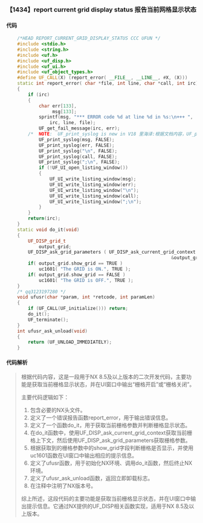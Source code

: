 ### 【1434】report current grid display status 报告当前网格显示状态

#### 代码

```cpp
    /*HEAD REPORT_CURRENT_GRID_DISPLAY_STATUS CCC UFUN */  
    #include <stdio.h>  
    #include <string.h>  
    #include <uf.h>  
    #include <uf_disp.h>  
    #include <uf_ui.h>  
    #include <uf_object_types.h>  
    #define UF_CALL(X) (report_error( __FILE__, __LINE__, #X, (X)))  
    static int report_error( char *file, int line, char *call, int irc)  
    {  
        if (irc)  
        {  
            char err[133],  
                 msg[133];  
            sprintf(msg, "*** ERROR code %d at line %d in %s:\n+++ ",  
                irc, line, file);  
            UF_get_fail_message(irc, err);  
        /*  NOTE:  UF_print_syslog is new in V18 里海译:根据文档内容，UF_print_syslog是V18版本新增的函数。 */  
            UF_print_syslog(msg, FALSE);  
            UF_print_syslog(err, FALSE);  
            UF_print_syslog("\n", FALSE);  
            UF_print_syslog(call, FALSE);  
            UF_print_syslog(";\n", FALSE);  
            if (!UF_UI_open_listing_window())  
            {  
                UF_UI_write_listing_window(msg);  
                UF_UI_write_listing_window(err);  
                UF_UI_write_listing_window("\n");  
                UF_UI_write_listing_window(call);  
                UF_UI_write_listing_window(";\n");  
            }  
        }  
        return(irc);  
    }  
    static void do_it(void)  
    {  
        UF_DISP_grid_t   
            output_grid;  
        UF_DISP_ask_grid_parameters ( UF_DISP_ask_current_grid_context ( ),   
                                                             &output_grid );      
        if( output_grid.show_grid == TRUE )   
            uc1601( "The GRID is ON.", TRUE );  
        if( output_grid.show_grid == FALSE )   
            uc1601( "The GRID is OFF.", TRUE );  
    }  
    /* qq3123197280 */  
    void ufusr(char *param, int *retcode, int paramLen)  
    {  
        if (UF_CALL(UF_initialize())) return;  
        do_it();  
        UF_terminate();  
    }  
    int ufusr_ask_unload(void)  
    {  
        return (UF_UNLOAD_IMMEDIATELY);  
    }

```

#### 代码解析

> 根据代码内容，这是一段用于NX 8.5及以上版本的二次开发代码，主要功能是获取当前栅格显示状态，并在UI窗口中输出“栅格开启”或“栅格关闭”。
>
> 主要代码逻辑如下：
>
> 1. 包含必要的NX头文件。
> 2. 定义了一个错误报告函数report_error，用于输出错误信息。
> 3. 定义了一个函数do_it，用于获取当前栅格参数并判断栅格显示状态。
> 4. 在do_it函数中，使用UF_DISP_ask_current_grid_context获取当前栅格上下文，然后使用UF_DISP_ask_grid_parameters获取栅格参数。
> 5. 根据获取到的栅格参数中的show_grid字段判断栅格是否显示，并使用uc1601函数在UI窗口中输出相应的提示信息。
> 6. 定义了ufusr函数，用于初始化NX环境、调用do_it函数，然后终止NX环境。
> 7. 定义了ufusr_ask_unload函数，返回立即卸载标志。
> 8. 在注释中注明了NX版本号。
>
> 综上所述，这段代码的主要功能是获取当前栅格显示状态，并在UI窗口中输出提示信息。它通过NX提供的UF_DISP相关函数实现，适用于NX 8.5及以上版本。
>
